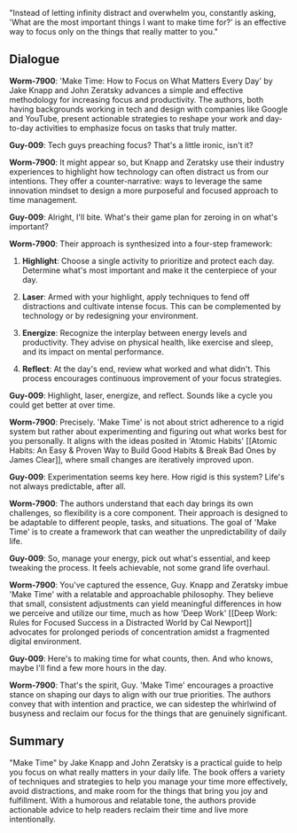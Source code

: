 "Instead of letting infinity distract and overwhelm you, constantly asking, 'What are the most important things I want to make time for?' is an effective way to focus only on the things that really matter to you."

## Dialogue
**Worm-7900**: 'Make Time: How to Focus on What Matters Every Day' by Jake Knapp and John Zeratsky advances a simple and effective methodology for increasing focus and productivity. The authors, both having backgrounds working in tech and design with companies like Google and YouTube, present actionable strategies to reshape your work and day-to-day activities to emphasize focus on tasks that truly matter.

**Guy-009**: Tech guys preaching focus? That's a little ironic, isn't it?

**Worm-7900**: It might appear so, but Knapp and Zeratsky use their industry experiences to highlight how technology can often distract us from our intentions. They offer a counter-narrative: ways to leverage the same innovation mindset to design a more purposeful and focused approach to time management.

**Guy-009**: Alright, I'll bite. What's their game plan for zeroing in on what's important?

**Worm-7900**: Their approach is synthesized into a four-step framework:

1. **Highlight**: Choose a single activity to prioritize and protect each day. Determine what's most important and make it the centerpiece of your day.

2. **Laser**: Armed with your highlight, apply techniques to fend off distractions and cultivate intense focus. This can be complemented by technology or by redesigning your environment.

3. **Energize**: Recognize the interplay between energy levels and productivity. They advise on physical health, like exercise and sleep, and its impact on mental performance.

4. **Reflect**: At the day's end, review what worked and what didn't. This process encourages continuous improvement of your focus strategies.

**Guy-009**: Highlight, laser, energize, and reflect. Sounds like a cycle you could get better at over time.

**Worm-7900**: Precisely. 'Make Time' is not about strict adherence to a rigid system but rather about experimenting and figuring out what works best for you personally. It aligns with the ideas posited in 'Atomic Habits' [[Atomic Habits: An Easy & Proven Way to Build Good Habits & Break Bad Ones by James Clear]], where small changes are iteratively improved upon.

**Guy-009**: Experimentation seems key here. How rigid is this system? Life's not always predictable, after all.

**Worm-7900**: The authors understand that each day brings its own challenges, so flexibility is a core component. Their approach is designed to be adaptable to different people, tasks, and situations. The goal of 'Make Time' is to create a framework that can weather the unpredictability of daily life.

**Guy-009**: So, manage your energy, pick out what's essential, and keep tweaking the process. It feels achievable, not some grand life overhaul.

**Worm-7900**: You've captured the essence, Guy. Knapp and Zeratsky imbue 'Make Time' with a relatable and approachable philosophy. They believe that small, consistent adjustments can yield meaningful differences in how we perceive and utilize our time, much as how 'Deep Work' [[Deep Work: Rules for Focused Success in a Distracted World by Cal Newport]] advocates for prolonged periods of concentration amidst a fragmented digital environment.

**Guy-009**: Here's to making time for what counts, then. And who knows, maybe I'll find a few more hours in the day.

**Worm-7900**: That's the spirit, Guy. 'Make Time' encourages a proactive stance on shaping our days to align with our true priorities. The authors convey that with intention and practice, we can sidestep the whirlwind of busyness and reclaim our focus for the things that are genuinely significant.

## Summary
"Make Time" by Jake Knapp and John Zeratsky is a practical guide to help you focus on what really matters in your daily life. The book offers a variety of techniques and strategies to help you manage your time more effectively, avoid distractions, and make room for the things that bring you joy and fulfillment. With a humorous and relatable tone, the authors provide actionable advice to help readers reclaim their time and live more intentionally.